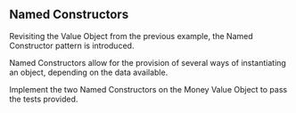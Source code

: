 Named Constructors
------------------

Revisiting the Value Object from the previous example, the Named Constructor pattern is introduced.

Named Constructors allow for the provision of several ways of instantiating an object, depending on the data available.

Implement the two Named Constructors on the Money Value Object to pass the tests provided.

